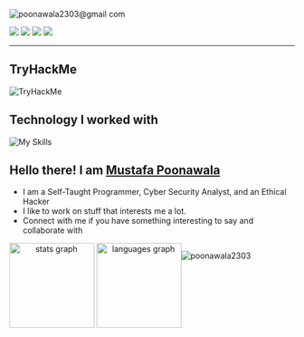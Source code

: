 
![poonawala2303@gmail com](https://github.com/poonawala2303/poonawala2303/assets/77799091/ccc69059-1a56-46d2-986b-7b2ad8d67968)



<p>
<a href="https://wa.me/918108279310?text=Hi+Mustafa nice to meet you" target="_blank"><img src="https://img.shields.io/badge/WhatsApp-25D366?style=for-the-badge&logo=whatsapp&logoColor=white"></a>
<a href="mailto:poonawala2303@gmail.com" target="_blank"><img src="https://img.shields.io/badge/Gmail-D14836?style=for-the-badge&logo=gmail&logoColor=white"></a>
<a href="https://www.instagram.com/mustafa23090/" target="_blank"><img src="https://img.shields.io/badge/Instagram-E4405F?style=for-the-badge&logo=instagram&logoColor=white"></a>
<a href="https://www.linkedin.com/in/mustafa-poonawala-9a1a66195/" target="_blank"><img src="https://img.shields.io/badge/LinkedIn-0077B5?style=for-the-badge&logo=linkedin&logoColor=white"></a>
</p>
<hr/>

## TryHackMe

<img src="https://tryhackme-badges.s3.amazonaws.com/mustafa.ap.png" alt="TryHackMe">

## Technology I worked with

<p>
 
 ![My Skills](https://skillicons.dev/icons?i=c,cpp,css,docker,firebase,git,github,html,js,materialui,mongodb,postgres,py,react,aws,azure,bash,gcp,ipfs,kubernetes,linux,mysql,ubuntu,vite,figma,wordpress)
 
</p>


## Hello there! I am <a href="https://www.arya-nair.in/" target="_blank">Mustafa Poonawala</a>  

<ul>
  <li>I am a Self-Taught Programmer, Cyber Security Analyst, and an Ethical Hacker</li>
  <li>I like to work on stuff that interests me a lot.</li>
  <li>Connect with me if you have something interesting to say and collaborate with</li>
</ul>
<div style="display:flex;flex-direction:row">

<!---[![GitHub Streak](https://github-readme-streak-stats.herokuapp.com/?user=poonawala2303&theme=react)](https://git.io/streak-stats) --->
<div align="center">
  <img src="https://github-readme-stats.vercel.app/api?username=poonawala2303&hide_title=false&hide_rank=false&show_icons=true&include_all_commits=true&count_private=true&disable_animations=false&theme=dracula&locale=en&hide_border=false" height="150" alt="stats graph"  />
  <img src="https://github-readme-stats.vercel.app/api/top-langs?username=poonawala2303&locale=en&hide_title=false&layout=compact&card_width=320&langs_count=5&theme=dracula&hide_border=false" height="150" alt="languages graph"  />
</div>
<!--- <p><img align="center" src="https://github-readme-stats.vercel.app/api/top-langs?username=poonawala2303&show_icons=true&locale=en&layout=compact" alt="poonawala2303" /></p> --->
<p align="left"> <img src="https://komarev.com/ghpvc/?username=poonawala2303&label=Profile%20views&color=0e75b6&style=flat" alt="poonawala2303" /> </p>

</div>

